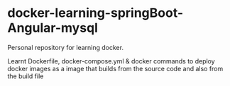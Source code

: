 # docker-learning-springBoot-Angular-mysql

Personal repository for learning docker.

Learnt Dockerfile, docker-compose.yml & docker commands to deploy docker images as a image that builds from the source code and also from the build file
